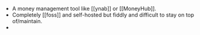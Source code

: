 - A money management tool like [[ynab]] or [[MoneyHub]].
- Completely [[foss]] and self-hosted but fiddly and difficult to stay on top of/maintain.
-